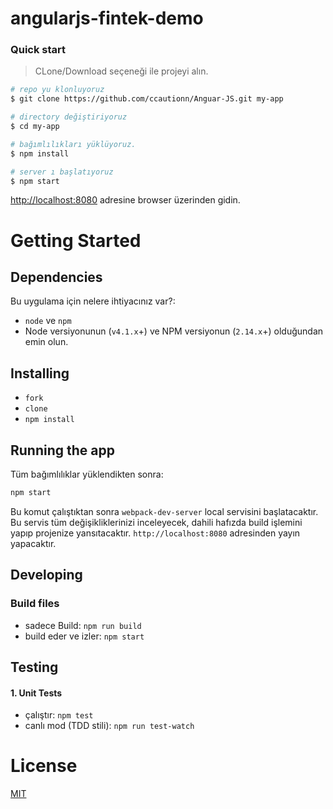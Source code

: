 # angularjs-fintek-demo

### Quick start

> CLone/Download seçeneği ile projeyi alın.

```bash
# repo yu klonluyoruz
$ git clone https://github.com/ccautionn/Anguar-JS.git my-app

# directory değiştiriyoruz
$ cd my-app

# bağımlılıkları yüklüyoruz.
$ npm install

# server ı başlatıyoruz
$ npm start
```

 [http://localhost:8080](http://localhost:8080) adresine browser üzerinden gidin.


# Getting Started

## Dependencies

Bu uygulama için nelere ihtiyacınız var?:
* `node` ve `npm` 
*  Node versiyonunun (`v4.1.x`+) ve NPM versiyonun (`2.14.x`+) olduğundan emin olun.

## Installing

* `fork` 
* `clone` 
* `npm install`

## Running the app

Tüm bağımlılıklar yüklendikten sonra:
```bash
npm start
```

Bu komut çalıştıktan sonra `webpack-dev-server` local servisini başlatacaktır. Bu servis tüm değişikliklerinizi inceleyecek, dahili hafızda build işlemini yapıp projenize yansıtacaktır. `http://localhost:8080` adresinden yayın yapacaktır.

## Developing

### Build files

* sadece Build: `npm run build`
* build eder ve izler: `npm start`

## Testing

#### 1. Unit Tests

* çalıştır: `npm test`
* canlı mod (TDD stili): `npm run test-watch`

# License

[MIT](/LICENSE)
